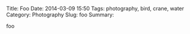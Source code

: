 Title: Foo 
Date: 2014-03-09 15:50
Tags: photography, bird, crane, water
Category: Photography
Slug: foo
Summary: 

foo
